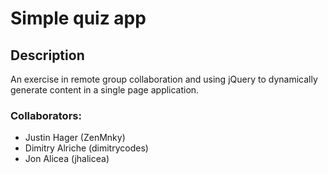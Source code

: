 # Simple quiz app

## Description
An exercise in remote group collaboration and using jQuery to dynamically generate content in a single page application.

### Collaborators:
- Justin Hager (ZenMnky)
- Dimitry Alriche (dimitrycodes)
- Jon Alicea (jhalicea)

